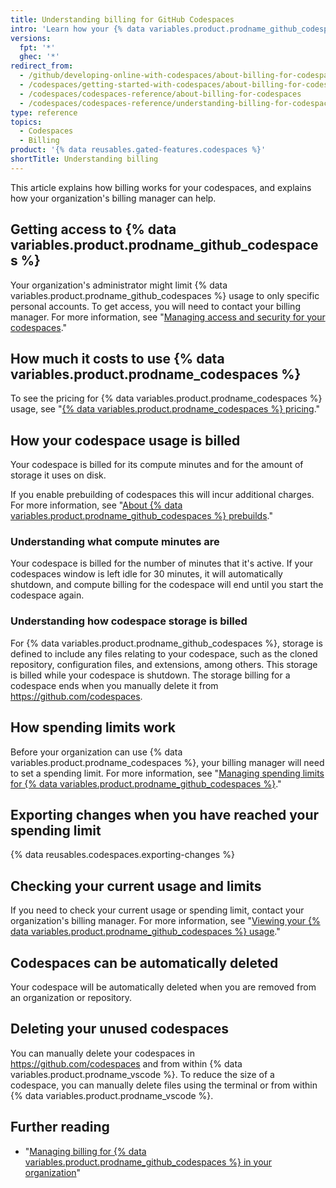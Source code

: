 ```yaml
---
title: Understanding billing for GitHub Codespaces
intro: 'Learn how your {% data variables.product.prodname_github_codespaces %} usage is billed.'
versions:
  fpt: '*'
  ghec: '*'
redirect_from:
  - /github/developing-online-with-codespaces/about-billing-for-codespaces
  - /codespaces/getting-started-with-codespaces/about-billing-for-codespaces
  - /codespaces/codespaces-reference/about-billing-for-codespaces
  - /codespaces/codespaces-reference/understanding-billing-for-codespaces
type: reference
topics:
  - Codespaces
  - Billing
product: '{% data reusables.gated-features.codespaces %}'
shortTitle: Understanding billing
---
```


This article explains how billing works for your codespaces, and explains how your organization's billing manager can help.

## Getting access to {% data variables.product.prodname_github_codespaces %}

Your organization's administrator might limit {% data variables.product.prodname_github_codespaces %} usage to only specific personal accounts. To get access, you will need to contact your billing manager. For more information, see "[Managing access and security for your codespaces](/codespaces/managing-your-codespaces/managing-access-and-security-for-your-codespaces)."

## How much it costs to use {% data variables.product.prodname_codespaces %}

To see the pricing for {% data variables.product.prodname_codespaces %} usage, see "[{% data variables.product.prodname_codespaces %} pricing](/billing/managing-billing-for-github-codespaces/about-billing-for-codespaces#codespaces-pricing)."

## How your codespace usage is billed

Your codespace is billed for its compute minutes and for the amount of storage it uses on disk.

If you enable prebuilding of codespaces this will incur additional charges. For more information, see "[About {% data variables.product.prodname_github_codespaces %} prebuilds](/codespaces/prebuilding-your-codespaces/about-github-codespaces-prebuilds#about-billing-for-codespaces-prebuilds)."

### Understanding what compute minutes are
Your codespace is billed for the number of minutes that it's active. If your codespaces window is left idle for 30 minutes, it will automatically shutdown, and compute billing for the codespace will end until you start the codespace again.

### Understanding how codespace storage is billed
For {% data variables.product.prodname_github_codespaces %}, storage is defined to include any files relating to your codespace, such as the cloned repository, configuration files, and extensions, among others. This storage is billed while your codespace is shutdown. The storage billing for a codespace ends when you manually delete it from https://github.com/codespaces.

## How spending limits work

Before your organization can use {% data variables.product.prodname_codespaces %}, your billing manager will need to set a spending limit. For more information, see "[Managing spending limits for {% data variables.product.prodname_github_codespaces %}](/billing/managing-billing-for-github-codespaces/managing-spending-limits-for-github-codespaces)." 

## Exporting changes when you have reached your spending limit

{% data reusables.codespaces.exporting-changes %}

## Checking your current usage and limits
If you need to check your current usage or spending limit, contact your organization's billing manager. For more information, see "[Viewing your {% data variables.product.prodname_github_codespaces %} usage](/billing/managing-billing-for-github-codespaces/viewing-your-github-codespaces-usage)."

## Codespaces can be automatically deleted

Your codespace will be automatically deleted when you are removed from an organization or repository.

## Deleting your unused codespaces

You can manually delete your codespaces in https://github.com/codespaces and from within {% data variables.product.prodname_vscode %}. To reduce the size of a codespace, you can manually delete files using the terminal or from within {% data variables.product.prodname_vscode %}.

## Further reading

- "[Managing billing for {% data variables.product.prodname_github_codespaces %} in your organization](/codespaces/managing-codespaces-for-your-organization/managing-billing-for-github-codespaces-in-your-organization)"
